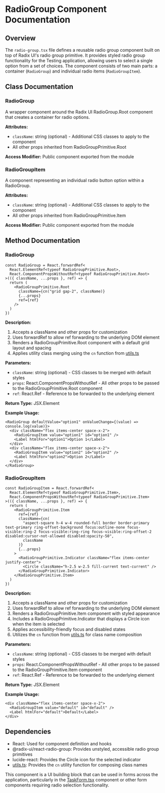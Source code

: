 # RadioGroup Component Documentation

## Overview
The `radio-group.tsx` file defines a reusable radio group component built on top of Radix UI's radio group primitive. It provides styled radio group functionality for the Testing application, allowing users to select a single option from a set of choices. The component consists of two main parts: a container (`RadioGroup`) and individual radio items (`RadioGroupItem`).

## Class Documentation

### RadioGroup
A wrapper component around the Radix UI RadioGroup.Root component that creates a container for radio options.

**Attributes:**
- `className`: string (optional) - Additional CSS classes to apply to the component
- All other props inherited from RadioGroupPrimitive.Root

**Access Modifier:** Public component exported from the module

### RadioGroupItem
A component representing an individual radio button option within a RadioGroup.

**Attributes:**
- `className`: string (optional) - Additional CSS classes to apply to the component
- All other props inherited from RadioGroupPrimitive.Item

**Access Modifier:** Public component exported from the module

## Method Documentation

### RadioGroup
```tsx
const RadioGroup = React.forwardRef<
  React.ElementRef<typeof RadioGroupPrimitive.Root>,
  React.ComponentPropsWithoutRef<typeof RadioGroupPrimitive.Root>
>(({ className, ...props }, ref) => {
  return (
    <RadioGroupPrimitive.Root
      className={cn("grid gap-2", className)}
      {...props}
      ref={ref}
    />
  )
})
```

**Description:**
1. Accepts a className and other props for customization
2. Uses forwardRef to allow ref forwarding to the underlying DOM element
3. Renders a RadioGroupPrimitive.Root component with a default grid layout and spacing
4. Applies utility class merging using the `cn` function from [utils.ts](../../lib/utils.md)

**Parameters:**
- `className`: string (optional) - CSS classes to be merged with default styles
- `props`: React.ComponentPropsWithoutRef<typeof RadioGroupPrimitive.Root> - All other props to be passed to the RadioGroupPrimitive.Root component
- `ref`: React.Ref - Reference to be forwarded to the underlying element

**Return Type:** JSX.Element

**Example Usage:**
```tsx
<RadioGroup defaultValue="option1" onValueChange={(value) => console.log(value)}>
  <div className="flex items-center space-x-2">
    <RadioGroupItem value="option1" id="option1" />
    <Label htmlFor="option1">Option 1</Label>
  </div>
  <div className="flex items-center space-x-2">
    <RadioGroupItem value="option2" id="option2" />
    <Label htmlFor="option2">Option 2</Label>
  </div>
</RadioGroup>
```

### RadioGroupItem
```tsx
const RadioGroupItem = React.forwardRef<
  React.ElementRef<typeof RadioGroupPrimitive.Item>,
  React.ComponentPropsWithoutRef<typeof RadioGroupPrimitive.Item>
>(({ className, ...props }, ref) => {
  return (
    <RadioGroupPrimitive.Item
      ref={ref}
      className={cn(
        "aspect-square h-4 w-4 rounded-full border border-primary text-primary ring-offset-background focus:outline-none focus-visible:ring-2 focus-visible:ring-ring focus-visible:ring-offset-2 disabled:cursor-not-allowed disabled:opacity-50",
        className
      )}
      {...props}
    >
      <RadioGroupPrimitive.Indicator className="flex items-center justify-center">
        <Circle className="h-2.5 w-2.5 fill-current text-current" />
      </RadioGroupPrimitive.Indicator>
    </RadioGroupPrimitive.Item>
  )
})
```

**Description:**
1. Accepts a className and other props for customization
2. Uses forwardRef to allow ref forwarding to the underlying DOM element
3. Renders a RadioGroupPrimitive.Item component with styled appearance
4. Includes a RadioGroupPrimitive.Indicator that displays a Circle icon when the item is selected
5. Applies accessibility-friendly focus and disabled states
6. Utilizes the `cn` function from [utils.ts](../../lib/utils.md) for class name composition

**Parameters:**
- `className`: string (optional) - CSS classes to be merged with default styles
- `props`: React.ComponentPropsWithoutRef<typeof RadioGroupPrimitive.Item> - All other props to be passed to the RadioGroupPrimitive.Item component
- `ref`: React.Ref - Reference to be forwarded to the underlying element

**Return Type:** JSX.Element

**Example Usage:**
```tsx
<div className="flex items-center space-x-2">
  <RadioGroupItem value="default" id="default" />
  <Label htmlFor="default">Default</Label>
</div>
```

## Dependencies
- React: Used for component definition and hooks
- @radix-ui/react-radio-group: Provides unstyled, accessible radio group primitives
- lucide-react: Provides the Circle icon for the selected indicator
- [utils.ts](../../lib/utils.md): Provides the `cn` utility function for composing class names

This component is a UI building block that can be used in forms across the application, particularly in the [TaskForm.tsx](../tasks/TaskForm.md) component or other form components requiring radio selection functionality.